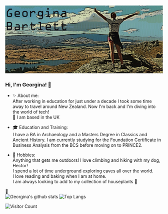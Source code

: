 <img src= "https://github.com/gia-bartlett/gia-bartlett/blob/master/Banner.PNG"></img>


### Hi, I'm Georgina! 👋

- :sparkles: About me:  
After working in education for just under a decade I took some time away to travel around New Zealand. Now I'm back and I'm diving into the world of tech!  
:pushpin: I am based in the UK   

- :mortar_board: Education and Training:  
I have a BA in Archaeology and a Masters Degree in Classics and Ancient History.  I am currently studying for the Foundation Certificate in Business Analysis from the BCS before moving on to PRINCE2.  

- :sunrise_over_mountains: Hobbies:  
Anything that gets me outdoors! I love climbing and hiking with my dog, Hector!  
I spend a lot of time underground exploring caves all over the world.  
I love reading and baking when I am at home.  
I am always looking to add to my collection of houseplants :hibiscus:

:memo:  
![Georgina's github stats](https://github-readme-stats.vercel.app/api?username=gia-bartlett&show_icons=true&theme=tokyonight)
![Top Langs](https://github-readme-stats.vercel.app/api/top-langs/?username=gia-bartlett&show_icons=true&theme=nightowl)  

![Visitor Count](https://profile-counter.glitch.me/gia-bartlett/count.svg)


